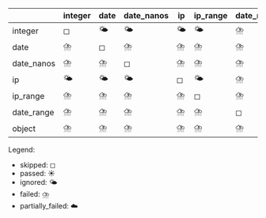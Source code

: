 |            | integer   | date   | date_nanos   | ip   | ip_range   | date_range   | object   |
|------------|-----------|--------|--------------|------|------------|--------------|----------|
| integer    | ◻         | 🌤️     | 🌤️           | 🌤️   | 🌤️         | ⛈️           | ⛈️       |
| date       | ⛈️        | ◻      | ⛈️           | ⛈️   | ⛈️         | ⛈️           | ⛈️       |
| date_nanos | ⛈️        | ⛈️     | ◻            | ⛈️   | ⛈️         | ⛈️           | ⛈️       |
| ip         | 🌤️        | 🌤️     | 🌤️           | ◻    | 🌤️         | ⛈️           | ⛈️       |
| ip_range   | ⛈️        | ⛈️     | ⛈️           | ⛈️   | ◻          | ⛈️           | ⛈️       |
| date_range | ⛈️        | ⛈️     | ⛈️           | ⛈️   | ⛈️         | ◻            | ⛈️       |
| object     | ⛈️        | ⛈️     | ⛈️           | ⛈️   | ⛈️         | ⛈️           | ◻        |

Legend:
- skipped: ◻
- passed: ☀️
- ignored: 🌤️
- failed: ⛈️
- partially_failed: ☁️